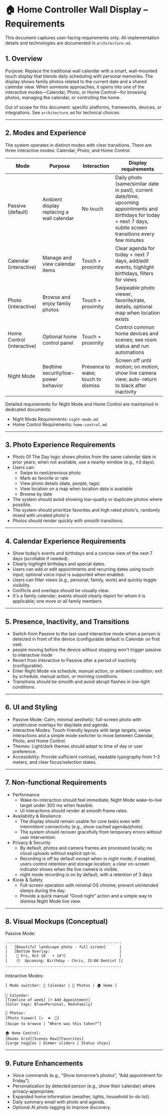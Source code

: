 # 🏠 Home Controller Wall Display – Requirements

This document captures user-facing requirements only. All implementation details and technologies are documented in `architecture.md`.

## 1. Overview

Purpose: Replace the traditional wall calendar with a smart, wall-mounted touch display that blends daily scheduling with personal memories. The display shows family photos related to the current date and a shared calendar view. When someone approaches, it opens into one of the interactive modes—Calendar, Photo, or Home Control—for browsing photos, managing the calendar, or controlling the home.

Out of scope for this document: specific platforms, frameworks, devices, or integrations. See `architecture.md` for technical choices.

---

## 2. Modes and Experience

The system operates in distinct modes with clear transitions. There are three interactive modes: Calendar, Photo, and Home Control.

| Mode | Purpose | Interaction | Display requirements |
| --- | --- | --- | --- |
| Passive (default) | Ambient display replacing a wall calendar | No touch | Daily photo (same/similar date in past), current date/time, upcoming appointments and birthdays for today + next 7 days, subtle screen transitions every few minutes |
| Calendar (interactive) | Manage and view calendar items | Touch + proximity | Clear agenda for today + next 7 days, add/edit events, highlight birthdays, filters for views |
| Photo (interactive) | Browse and enjoy family photos | Touch + proximity | Swipeable photo viewer, favorite/rate, details, optional map when location exists |
| Home Control (interactive) | Optional home control panel | Touch + proximity | Control common home devices and scenes; see room status and run automations |
| Night Mode | Bedtime security/low-power behavior | Presence to wake; touch to dismiss | Screen off until motion; on motion, show live camera view; auto-return to black after inactivity |

Detailed requirements for Night Mode and Home Control are maintained in dedicated documents:

- Night Mode Requirements: `night-mode.md`
- Home Control Requirements: `home-control.md`

---

## 3. Photo Experience Requirements

- Photo Of The Day logic shows photos from the same calendar date in prior years; when not available, use a nearby window (e.g., ±3 days).
- Users can:
  - Swipe to next/previous photo
  - Mark as favorite or rate
  - View photo details (date, people, tags)
  - View location on a map when location data is available
  - Browse by date
- The system should avoid showing low-quality or duplicate photos where possible.
- The system should prioritize favorites and high rated photo's, randomly mixed with unrated photo's
- Photos should render quickly with smooth transitions.

---

## 4. Calendar Experience Requirements

- Show today’s events and birthdays and a concise view of the next 7 days (scrollable if needed).
- Clearly highlight birthdays and special dates.
- Users can add or edit appointments and recurring dates using touch input; optional voice input is supported when enabled.
- Users can filter views (e.g., personal, family, work) and quickly toggle visibility.
- Conflicts and overlaps should be visually clear.
- It's a family calendar; events should clearly depict for whom it is applicable; one more or all family members

---

## 5. Presence, Inactivity, and Transitions

- Switch from Passive to the last-used interactive mode when a person is detected in front of the device (configurable default is Calendar on first use).
- people moving before the device without stopping won't trigger passive to interactive mode
- Revert from Interactive to Passive after a period of inactivity (configurable).
- Enter Night Mode via schedule, manual action, or ambient condition; exit by schedule, manual action, or morning conditions.
- Transitions should be smooth and avoid abrupt flashes in low-light conditions.

---

## 6. UI and Styling

- Passive Mode: Calm, minimal aesthetic; full-screen photo with unobtrusive overlays for day/date and agenda.
- Interactive Modes: Touch-friendly layouts with large targets; swipe interactions and a simple mode switcher to move between Calendar, Photo, and Home Control.
- Themes: Light/dark themes should adapt to time of day or user preference.
- Accessibility: Provide sufficient contrast, readable typography from 1–3 meters, and clear focus/selection states.

---

## 7. Non-functional Requirements

- Performance
  - Wake-to-interaction should feel immediate; Night Mode wake-to-live target under 300 ms when feasible.
  - UI interactions should render at smooth frame rates.
- Availability & Resilience
  - The display should remain usable for core tasks even with intermittent connectivity (e.g., show cached agenda/photo).
  - The system should recover gracefully from temporary errors without user intervention.
- Privacy & Security
  - By default, photos and camera frames are processed locally; no cloud uploads without explicit opt-in.
  - Recording is off by default except when in night mode; if enabled, users control retention and storage location; a clear on-screen indicator shows when the live camera is visible.
  - night mode recording is on by default, with a retention of 3 days
- Kiosk & Safety
  - Full-screen operation with minimal OS chrome; prevent unintended sleeps during the day.
  - Provide a quick manual “Good night” action and a simple way to dismiss Night Mode live view.

---

## 8. Visual Mockups (Conceptual)

Passive Mode:

```
----------------------------------------------------
|   [Beautiful landscape photo - full screen]      |
|   [Bottom Overlay:                               |
|    📅 Fri, Oct 18   ☀ 14°C                        |
|    🕓  Upcoming: Birthday - Chris, 15:00 Dentist ]|
----------------------------------------------------
```

Interactive Modes:

```
[ Mode switcher: 📅 Calendar | 📸 Photos | 🏠 Home ]

📅 Calendar:
[Timeline of week] [+ Add Appointment]
[Color tags: Blue=Personal, Red=Family]

📸 Photos:
[Photo Viewer] [⭐  ❤️  📍]
[Swipe to browse | “Where was this taken?”]

🏠 Home Control:
[Rooms Grid][Scenes Row][Favorites]
[Large toggles | Dimmer sliders | Status chips]
```

---

## 9. Future Enhancements

- Voice commands (e.g., “Show tomorrow’s photos”, “Add appointment for Friday”).
- Personalization by detected person (e.g., show their calendar) where privacy-appropriate.
- Expanded home information (weather, lights, household to-do list).
- Daily summary email with photo and agenda.
- Optional AI photo tagging to improve discovery.
